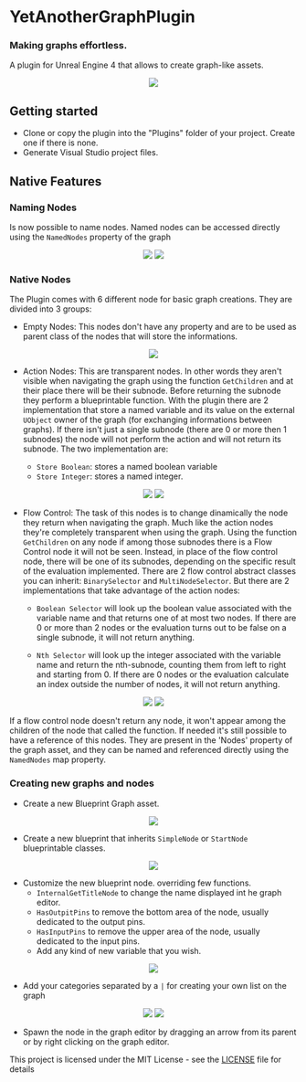 # YetAnotherGraphPlugin
### Making graphs effortless.

A plugin for Unreal Engine 4 that allows to create graph-like assets.

<p align="center">
  <img src="https://github.com/LazyTurtle/YetAnotherGraphPlugin/blob/master/docs/images/EditingTheGraph.png">
</p>


## Getting started

- Clone or copy the plugin into the "Plugins" folder of your project. Create one if there is none.
- Generate Visual Studio project files.

## Native Features

### Naming Nodes
Is now possible to name nodes. Named nodes can be accessed directly using the `NamedNodes` property of the graph
<p align="Center">
  <img src="https://github.com/LazyTurtle/YetAnotherGraphPlugin/blob/master/docs/images/RenamingNode.png">
  <img src="https://github.com/LazyTurtle/YetAnotherGraphPlugin/blob/master/docs/images/NamedNodes.png">
</p>

### Native Nodes
The Plugin comes with 6 different node for basic graph creations. They are divided into 3 groups:

* Empty Nodes: This nodes don't have any property and are to be used as parent class of the nodes that will store the informations.
<p align="center">
  <img src="https://github.com/LazyTurtle/YetAnotherGraphPlugin/blob/master/docs/images/EmptyNodes.png">
</p>

* Action Nodes: This are transparent nodes. In other words they aren't visible when navigating the graph using the function `GetChildren` and at their place there will be their subnode. Before returning the subnode they perform a blueprintable function. With the plugin there are 2 implementation that store a named variable and its value on the external `UObject` owner of the graph (for exchanging informations between graphs). If there isn't just a single subnode (there are 0 or more then 1 subnodes) the node will not perform the action and will not return its subnode. The two implementation are:

  * `Store Boolean`: stores a named boolean variable
  * `Store Integer`: stores a named integer.
  
<p align="Center">
  <img src="https://github.com/LazyTurtle/YetAnotherGraphPlugin/blob/master/docs/images/StoreBooleanNode.png">
  <img src="https://github.com/LazyTurtle/YetAnotherGraphPlugin/blob/master/docs/images/StoreIntegerNode.png">
</p>

* Flow Control: The task of this nodes is to change dinamically the node they return when navigating the graph. Much like the action nodes they're completely transparent when using the graph. Using the function `GetChildren` on any node if among those subnodes there is a Flow Control node it will not be seen. Instead, in place of the flow control node, there will be one of its subnodes, depending on the specific result of the evaluation implemented. There are 2 flow control abstract classes you can inherit: `BinarySelector` and `MultiNodeSelector`. But there are 2 implementations that take advantage of the action nodes:

  * `Boolean Selector` will look up the boolean value associated with the variable name and that returns one of at most two nodes. If there are 0 or more than 2 nodes or the evaluation turns out to be false on a single subnode, it will not return anything.

  * `Nth Selector` will look up the integer associated with the variable name and return the nth-subnode, counting them from left to right and starting from 0. If there are 0 nodes or the evaluation calculate an index outside the number of nodes, it will not return anything.
  
<p align="Center">
  <img src="https://github.com/LazyTurtle/YetAnotherGraphPlugin/blob/master/docs/images/BooleanSelector.png">
  <img src="https://github.com/LazyTurtle/YetAnotherGraphPlugin/blob/master/docs/images/NthSelectorNode.png">
</p>

If a flow control node doesn't return any node, it won't appear among the children of the node that called the function.
If needed it's still possible to have a reference of this nodes. They are present in the 'Nodes' property of the graph asset, and they can be named and referenced directly using the `NamedNodes` map property.

### Creating new graphs and nodes

- Create a new Blueprint Graph asset.

<p align="center">
  <img src="https://github.com/LazyTurtle/YetAnotherGraphPlugin/blob/master/docs/images/CreatingTheAssetGraph.png">
</p>

- Create a new blueprint that inherits `SimpleNode` or `StartNode` blueprintable classes.

<p align="center">
  <img src="https://github.com/LazyTurtle/YetAnotherGraphPlugin/blob/master/docs/images/CreatingTheNewAssetNode.png">
</p>

- Customize the new blueprint node. overriding few functions.
  - `InternalGetTitleNode` to change the name displayed int he graph editor.
  - `HasOutpitPins` to remove the bottom area of the node, usually dedicated to the output pins.
  - `HasInputPins` to remove the upper area of the node, usually dedicated to the input pins.
  - Add any kind of new variable that you wish.

<p align="center">
  <img src="https://github.com/LazyTurtle/YetAnotherGraphPlugin/blob/master/docs/images/CustomizingTheNewNode.png">
</p>

  - Add your categories separated by a `|` for creating your own list on the graph

<p align="Center">
  <img src="https://github.com/LazyTurtle/YetAnotherGraphPlugin/blob/master/docs/images/NodeCategory.png">
  <img src="https://github.com/LazyTurtle/YetAnotherGraphPlugin/blob/master/docs/images/Categories.png">
</p>

- Spawn the node in the graph editor by dragging an arrow from its parent or by right clicking on the graph editor.


This project is licensed under the MIT License - see the [LICENSE](LICENSE) file for details
